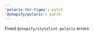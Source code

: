 ```yaml
---
'polaris-for-figma': patch
'@shopify/polaris': patch
---
```


Fixed `@shopify/stylelint-polaris` errors
